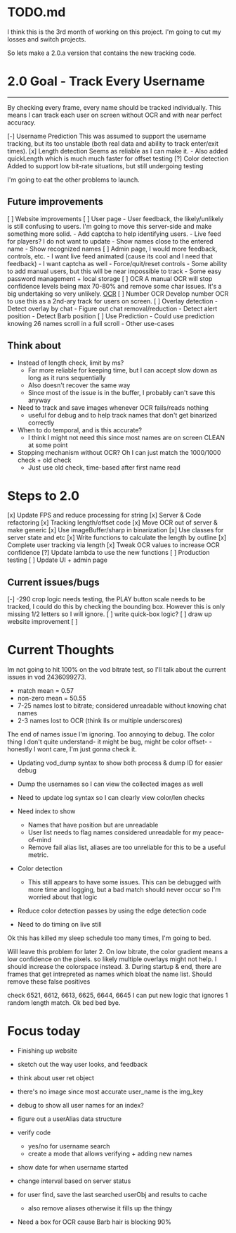# TODO.md
I think this is the 3rd month of working on this project. 
I'm going to cut my losses and switch projects.

So lets make a 2.0.a version that contains the new tracking code.

# 2.0 Goal - Track Every Username
---
By checking every frame, every name should be tracked individually.
This means I can track each user on screen without OCR and with near perfect accuracy.

[-] Username Prediction
    This was assumed to support the username tracking, but its too unstable (both real data and ability to track enter/exit times).
[x] Length detection
    Seems as reliable as I can make it.
    - Also added quickLength which is much much faster for offset testing
[?] Color detection
    Added to support low bit-rate situations, but still undergoing testing

I'm going to eat the other problems to launch.

## Future improvements
[ ] Website improvements
    [ ] User page
        - User feedback, the likely/unlikely is still confusing to users. I'm going to move this server-side and make something more solid.
        - Add captcha to help identifying users.
        - Live feed for players? I do not want to update
        - Show names close to the entered name
        - Show recognized names
    [ ] Admin page, I would more feedback, controls, etc.
        - I want live feed animated (cause its cool and I need that feedback)
        - I want captcha as well
        - Force/quit/reset controls
        - Some ability to add manual users, but this will be near impossible to track
        - Some easy password management + local storage
[ ] OCR 
    A manual OCR will stop confidence levels being max 70-80% and remove some char issues. It's a big undertaking so very unlikely.
    [OCR](/Implementation.md#ocr-notes)
[ ] Number OCR
    Develop number OCR to use this as a 2nd-ary track for users on screen.
[ ] Overlay detection
    - Detect overlay by chat
        - Figure out chat removal/reduction
    - Detect alert position
    - Detect Barb position
[ ] Use Prediction
    - Could use prediction knowing 26 names scroll in a full scroll
    - Other use-cases

## Think about
- Instead of length check, limit by ms? 
    - Far more reliable for keeping time, but I can accept slow down as long as it runs sequentially
    - Also doesn't recover the same way
    - Since most of the issue is in the buffer, I probably can't save this anyway
- Need to track and save images whenever OCR fails/reads nothing
    - useful for debug and to help track names that don't get binarized correctly
- When to do temporal, and is this accurate?
    - I think I might not need this since most names are on screen CLEAN at some point
- Stopping mechanism without OCR? Oh I can just match the 1000/1000 check + old check
    - Just use old check, time-based after first name read

# Steps to 2.0
[x] Update FPS and reduce processing for string
[x] Server & Code refactoring
    [x] Tracking length/offset code
    [x] Move OCR out of server & make generic
    [x] Use imageBuffer/sharp in binarization
    [x] Use classes for server state and etc
[x] Write functions to calculate the length by outline
[x] Complete user tracking via length
[x] Tweak OCR values to increase OCR confidence
[?] Update lambda to use the new functions
[ ] Production testing
[ ] Update UI + admin page

## Current issues/bugs
[-] -290 crop logic needs testing, the PLAY button scale needs to be tracked, I could do this by checking the bounding box.
    However this is only missing 1/2 letters so I will ignore.
[ ] write quick-box logic?
[ ] draw up website improvement
[ ] 


# Current Thoughts

Im not going to hit 100% on the vod bitrate test, so I'll talk about the current issues in vod 2436099273.
- match mean = 0.57
- non-zero mean = 50.55
- 7-25 names lost to bitrate; considered unreadable without knowing chat names
- 2-3 names lost to OCR (think lIs or multiple underscores)

The end of names issue I'm ignoring. Too annoying to debug.
The color thing I don't quite understand- it might be bug, might be color offset-
    - honestly I wont care, I'm just gonna check it.

- Updating vod_dump syntax to show both process & dump ID for easier debug
- Dump the usernames so I can view the collected images as well
- Need to update log syntax so I can clearly view color/len checks
- Need index to show 
    - Names that have position but are unreadable
    - User list needs to flag names considered unreadable for my peace-of-mind
    - Remove fail alias list, aliases are too unreliable for this to be a useful metric.

- Color detection
    - This still appears to have some issues. This can be debugged with more time and logging, but a bad match should never occur so I'm worried about that logic
- Reduce color detection passes by using the edge detection code
- Need to do timing on live still

Ok this has killed my sleep schedule too many times, I'm going to bed.


Will leave this problem for later
2. On low bitrate, the color gradient means a low confidence on the pixels.
    so likely multiple overlays might not help.
    I should increase the colorspace instead.
3. During startup & end, there are frames that get intrepreted as names which bloat the name list. Should remove these false positives

check 6521, 6612, 6613, 6625, 6644, 6645
I can put new logic that ignores 1 random length match.
Ok bed bed bye.

# Focus today
- Finishing up website

- sketch out the way user looks, and feedback
- think about user ret object
- there's no image since most accurate user_name is the img_key
- debug to show all user names for an index?

- figure out a userAlias data structure
- verify code
    - yes/no for username search
    - create a mode that allows verifying + adding new names

- show date for when username started
- change interval based on server status

- for user find, save the last searched userObj and results to cache
    - also remove aliases otherwise it fills up the thingy
- Need a box for OCR cause Barb hair is blocking 90%